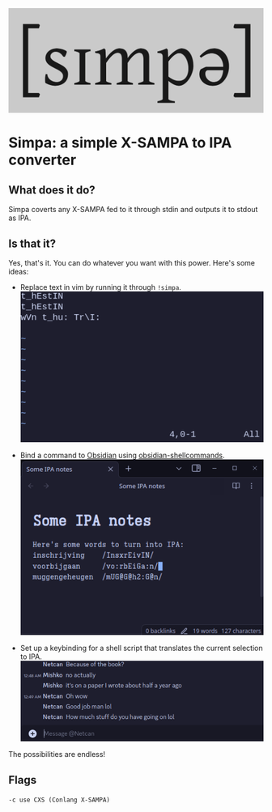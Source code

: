 ![logo](media/logo.png)

# Simpa: a simple X-SAMPA to IPA converter

## What does it do?
Simpa coverts any X-SAMPA fed to it through stdin and outputs it to stdout as IPA.

## Is that it?
Yes, that's it. You can do whatever you want with this power. Here's some ideas:
- Replace text in vim by running it through `!simpa`.
\
![demo](media/demosimpa.gif)


- Bind a command to [Obsidian](https://obsidian.md/) using [obsidian-shellcommands](https://github.com/Taitava/obsidian-shellcommands).
\
![demo2](media/demoobsidiansimpa.gif)


- Set up a keybinding for a shell script that translates the current selection to IPA.
\
![demo3](media/demoscript.gif)

The possibilities are endless!

## Flags
`-c use CXS (Conlang X-SAMPA)`